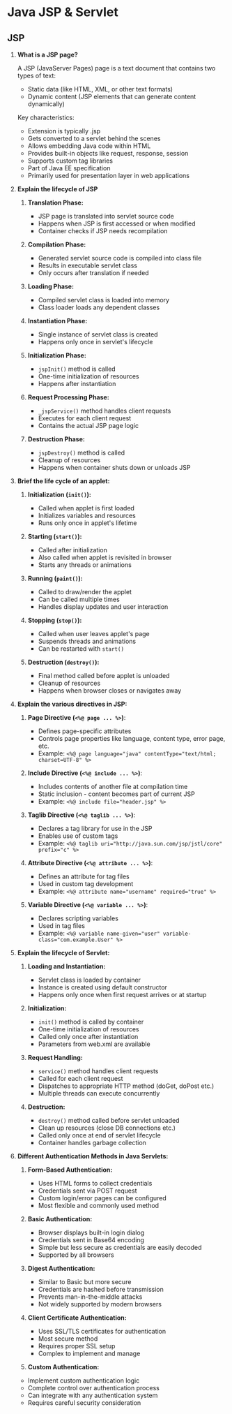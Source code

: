 # Java JSP & Servlet

## JSP

1. **What is a JSP page?**

   A JSP (JavaServer Pages) page is a text document that contains two types of text:

   - Static data (like HTML, XML, or other text formats)
   - Dynamic content (JSP elements that can generate content dynamically)

   Key characteristics:

   - Extension is typically .jsp
   - Gets converted to a servlet behind the scenes
   - Allows embedding Java code within HTML
   - Provides built-in objects like request, response, session
   - Supports custom tag libraries
   - Part of Java EE specification
   - Primarily used for presentation layer in web applications

1. **Explain the lifecycle of JSP**

   1. **Translation Phase:**

      - JSP page is translated into servlet source code
      - Happens when JSP is first accessed or when modified
      - Container checks if JSP needs recompilation

   2. **Compilation Phase:**

      - Generated servlet source code is compiled into class file
      - Results in executable servlet class
      - Only occurs after translation if needed

   3. **Loading Phase:**

      - Compiled servlet class is loaded into memory
      - Class loader loads any dependent classes

   4. **Instantiation Phase:**

      - Single instance of servlet class is created
      - Happens only once in servlet's lifecycle

   5. **Initialization Phase:**

      - `jspInit()` method is called
      - One-time initialization of resources
      - Happens after instantiation

   6. **Request Processing Phase:**

      - `_jspService()` method handles client requests
      - Executes for each client request
      - Contains the actual JSP page logic

   7. **Destruction Phase:**
      - `jspDestroy()` method is called
      - Cleanup of resources
      - Happens when container shuts down or unloads JSP
  
2. **Brief the life cycle of an applet:**

   1. **Initialization (`init()`):**
      - Called when applet is first loaded
      - Initializes variables and resources
      - Runs only once in applet's lifetime

   2. **Starting (`start()`):**
      - Called after initialization
      - Also called when applet is revisited in browser
      - Starts any threads or animations
      
   3. **Running (`paint()`):**
      - Called to draw/render the applet
      - Can be called multiple times
      - Handles display updates and user interaction

   4. **Stopping (`stop()`):**
      - Called when user leaves applet's page
      - Suspends threads and animations
      - Can be restarted with `start()`

   5. **Destruction (`destroy()`):**
      - Final method called before applet is unloaded
      - Cleanup of resources
      - Happens when browser closes or navigates away

2. **Explain the various directives in JSP:**

   1. **Page Directive (`<%@ page ... %>`)**:

      - Defines page-specific attributes
      - Controls page properties like language, content type, error page, etc.
      - Example: `<%@ page language="java" contentType="text/html; charset=UTF-8" %>`

   2. **Include Directive (`<%@ include ... %>`)**:

      - Includes contents of another file at compilation time
      - Static inclusion - content becomes part of current JSP
      - Example: `<%@ include file="header.jsp" %>`

   3. **Taglib Directive (`<%@ taglib ... %>`)**:

      - Declares a tag library for use in the JSP
      - Enables use of custom tags
      - Example: `<%@ taglib uri="http://java.sun.com/jsp/jstl/core" prefix="c" %>`

   4. **Attribute Directive (`<%@ attribute ... %>`)**:

      - Defines an attribute for tag files
      - Used in custom tag development
      - Example: `<%@ attribute name="username" required="true" %>`

   5. **Variable Directive (`<%@ variable ... %>`)**:
      - Declares scripting variables
      - Used in tag files
      - Example: `<%@ variable name-given="user" variable-class="com.example.User" %>`

3. **Explain the lifecycle of Servlet:**

   1. **Loading and Instantiation:**

      - Servlet class is loaded by container
      - Instance is created using default constructor
      - Happens only once when first request arrives or at startup

   2. **Initialization:**

      - `init()` method is called by container
      - One-time initialization of resources
      - Called only once after instantiation
      - Parameters from web.xml are available

   3. **Request Handling:**

      - `service()` method handles client requests
      - Called for each client request
      - Dispatches to appropriate HTTP method (doGet, doPost etc.)
      - Multiple threads can execute concurrently

   4. **Destruction:**
      - `destroy()` method called before servlet unloaded
      - Clean up resources (close DB connections etc.)
      - Called only once at end of servlet lifecycle
      - Container handles garbage collection

4. **Different Authentication Methods in Java Servlets:**

   1. **Form-Based Authentication:**

      - Uses HTML forms to collect credentials
      - Credentials sent via POST request
      - Custom login/error pages can be configured
      - Most flexible and commonly used method

   2. **Basic Authentication:**

      - Browser displays built-in login dialog
      - Credentials sent in Base64 encoding
      - Simple but less secure as credentials are easily decoded
      - Supported by all browsers

   3. **Digest Authentication:**

      - Similar to Basic but more secure
      - Credentials are hashed before transmission
      - Prevents man-in-the-middle attacks
      - Not widely supported by modern browsers

   4. **Client Certificate Authentication:**

      - Uses SSL/TLS certificates for authentication
      - Most secure method
      - Requires proper SSL setup
      - Complex to implement and manage

   5. **Custom Authentication:**

   - Implement custom authentication logic
   - Complete control over authentication process
   - Can integrate with any authentication system
   - Requires careful security consideration
